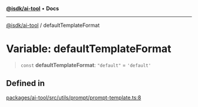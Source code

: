 [**@isdk/ai-tool**](../README.md) • **Docs**

***

[@isdk/ai-tool](../globals.md) / defaultTemplateFormat

# Variable: defaultTemplateFormat

> `const` **defaultTemplateFormat**: `"default"` = `'default'`

## Defined in

[packages/ai-tool/src/utils/prompt/prompt-template.ts:8](https://github.com/isdk/ai-tool.js/blob/b0813174e9b350ae47231f8e5f885150313123b0/src/utils/prompt/prompt-template.ts#L8)
